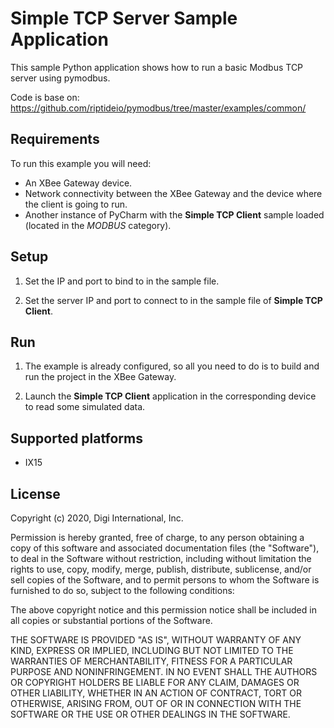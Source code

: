 Simple TCP Server Sample Application
====================================

This sample Python application shows how to run a basic Modbus TCP server using
pymodbus.

Code is base on:
https://github.com/riptideio/pymodbus/tree/master/examples/common/

Requirements
------------
To run this example you will need:

* An XBee Gateway device.
* Network connectivity between the XBee Gateway and the device where the client
  is going to run.
* Another instance of PyCharm with the **Simple TCP Client** sample loaded
  (located in the *MODBUS* category).

Setup
-----
1. Set the IP and port to bind to in the sample file.

2. Set the server IP and port to connect to in the sample file of
   **Simple TCP Client**.

Run
---
1. The example is already configured, so all you need to do is to build and run
   the project in the XBee Gateway.

2. Launch the **Simple TCP Client** application in the corresponding device to
   read some simulated data.

Supported platforms
-------------------
* IX15

License
-------
Copyright (c) 2020, Digi International, Inc.

Permission is hereby granted, free of charge, to any person obtaining a copy
of this software and associated documentation files (the "Software"), to deal
in the Software without restriction, including without limitation the rights
to use, copy, modify, merge, publish, distribute, sublicense, and/or sell
copies of the Software, and to permit persons to whom the Software is
furnished to do so, subject to the following conditions:

The above copyright notice and this permission notice shall be included in all
copies or substantial portions of the Software.

THE SOFTWARE IS PROVIDED "AS IS", WITHOUT WARRANTY OF ANY KIND, EXPRESS OR
IMPLIED, INCLUDING BUT NOT LIMITED TO THE WARRANTIES OF MERCHANTABILITY,
FITNESS FOR A PARTICULAR PURPOSE AND NONINFRINGEMENT. IN NO EVENT SHALL THE
AUTHORS OR COPYRIGHT HOLDERS BE LIABLE FOR ANY CLAIM, DAMAGES OR OTHER
LIABILITY, WHETHER IN AN ACTION OF CONTRACT, TORT OR OTHERWISE, ARISING FROM,
OUT OF OR IN CONNECTION WITH THE SOFTWARE OR THE USE OR OTHER DEALINGS IN THE
SOFTWARE.
